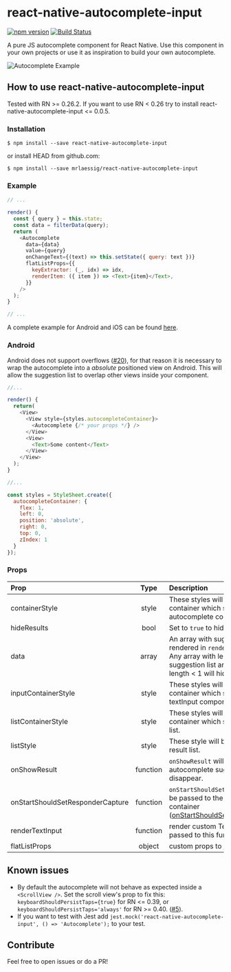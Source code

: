 # react-native-autocomplete-input
[![npm version](https://badge.fury.io/js/react-native-autocomplete-input.svg)](https://badge.fury.io/js/react-native-autocomplete-input)
[![Build Status](https://travis-ci.org/mrlaessig/react-native-autocomplete-input.svg)](https://travis-ci.org/mrlaessig/react-native-autocomplete-input)

A pure JS autocomplete component for React Native. Use this component in your own projects or use it as inspiration to build your own autocomplete.

![Autocomplete Example](https://raw.githubusercontent.com/mrlaessig/react-native-autocomplete-input/master/example.gif)

## How to use react-native-autocomplete-input
Tested with RN >= 0.26.2. If you want to use RN < 0.26 try to install react-native-autocomplete-input <= 0.0.5.

### Installation

```shell
$ npm install --save react-native-autocomplete-input
```

or install HEAD from github.com:

```shell
$ npm install --save mrlaessig/react-native-autocomplete-input
```

### Example

```javascript
// ...

render() {
  const { query } = this.state;
  const data = filterData(query);
  return (
    <Autocomplete
      data={data}
      value={query}
      onChangeText={(text) => this.setState({ query: text })}
      flatListProps={{
        keyExtractor: (_, idx) => idx,
        renderItem: ({ item }) => <Text>{item}</Text>,
      }}
    />
  );
}

// ...
```

A complete example for Android and iOS can be found [here](//github.com/mrlaessig/react-native-autocomplete-input/blob/master/example/).

### Android
Android does not support overflows ([#20](https://github.com/mrlaessig/react-native-autocomplete-input/issues/20)), for that reason it is necessary to wrap the autocomplete into a *absolute* positioned view on Android. This will  allow the suggestion list to overlap other views inside your component.

```javascript
//...

render() {
  return(
    <View>
      <View style={styles.autocompleteContainer}>
        <Autocomplete {/* your props */} />
      </View>
      <View>
        <Text>Some content</Text>
      </View>
    </View>
  );
}

//...

const styles = StyleSheet.create({
  autocompleteContainer: {
    flex: 1,
    left: 0,
    position: 'absolute',
    right: 0,
    top: 0,
    zIndex: 1
  }
});

```

### Props
| Prop | Type | Description |
| :------------ |:---------------:| :-----|
| containerStyle | style | These styles will be applied to the container which surrounds the autocomplete component. |
| hideResults | bool | Set to `true` to hide the suggestion list.
| data | array | An array with suggestion items to be rendered in `renderItem({ item, i })`. Any array with length > 0 will open the suggestion list and any array with length < 1 will hide the list. |
| inputContainerStyle | style | These styles will be applied to the container which surrounds the textInput component. |
| listContainerStyle | style | These styles will be applied to the container which surrounds the result list. |
| listStyle | style | These style will be applied to the result list. |
| onShowResult | function | `onShowResult` will be called when the autocomplete suggestions appear or disappear. |
| onStartShouldSetResponderCapture | function | `onStartShouldSetResponderCapture` will be passed to the result list view container ([onStartShouldSetResponderCapture](https://facebook.github.io/react-native/docs/gesture-responder-system.html#capture-shouldset-handlers)). |
| renderTextInput | function | render custom TextInput. All props passed to this function. |
| flatListProps | object | custom props to [FlatList](https://facebook.github.io/react-native/docs/flatlist.html). |

## Known issues
* By default the autocomplete will not behave as expected inside a `<ScrollView />`. Set the scroll view's prop to fix this: `keyboardShouldPersistTaps={true}` for RN <= 0.39, or `keyboardShouldPersistTaps='always'` for RN >= 0.40. ([#5](https://github.com/mrlaessig/react-native-autocomplete-input/issues/5)).
* If you want to test with Jest add ```jest.mock('react-native-autocomplete-input', () => 'Autocomplete');``` to your test.

## Contribute
Feel free to open issues or do a PR!
